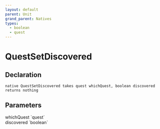 ```yaml
---
layout: default
parent: Unit
grand_parent: Natives
types:
  - boolean
  - quest
---
```


# QuestSetDiscovered

## Declaration

```
native QuestSetDiscovered takes quest whichQuest, boolean discovered returns nothing
```

## Parameters
<dl>
  <dt>whichQuest `quest`</dt>
  <dd></dd>

  <dt>discovered `boolean`</dt>
  <dd></dd>
</dl>